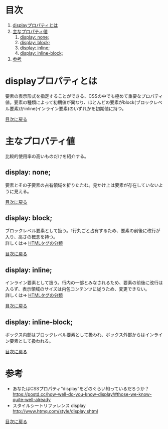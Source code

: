 # 目次
1. [displayプロパティとは](#displayプロパティとは)
2. [主なプロパティ値](#主なプロパティ値)  
    1. [display: none;](#displaynone)
    2. [display: block;](#displayblock)
    3. [display: inline;](#displayinline)
    4. [display: inline-block;](#displayinline-block)
3. [参考](#参考)

# displayプロパティとは
要素の表示形式を指定することができる、CSSの中でも極めて重要なプロパティ値。要素の種類によって初期値が異なり、ほとんどの要素がblock(ブロックレベル要素)かinline(インライン要素)のいずれかを初期値に持つ。
  
[目次に戻る](#目次)

# 主なプロパティ値
比較的使用率の高いものだけを紹介する。

## display: none;
要素とその子要素の占有領域を折りたたむ。見かけ上は要素が存在していないように見える。

[目次に戻る](#目次)  

## display: block;
ブロックレベル要素として扱う。1行丸ごと占有するため、要素の前後に改行が入り、高さの概念を持つ。  
詳しくは⇒ [HTMLタグの分類](../HTML/HTMLタグの分類.md#ブロックレベル要素)

[目次に戻る](#目次)  

## display: inline;
インライン要素として扱う。行内の一部とみなされるため、要素の前後に改行は入らず、表示領域のサイズは内包コンテンツに従うため、変更できない。    
詳しくは⇒ [HTMLタグの分類](../HTML/HTMLタグの分類.md#インライン要素)
    
[目次に戻る](#目次)  

## display: inline-block;
ボックス内部はブロックレベル要素として扱われ、ボックス外部からはインライン要素として扱われる。  

[目次に戻る](#目次)    

# 参考
- あなたはCSSプロパティ”display”をどのぐらい知っているだろうか？  
https://postd.cc/how-well-do-you-know-display/#those-we-know-quite-well-already
- スタイルシートリファレンス display  
http://www.htmq.com/style/display.shtml

[目次に戻る](#目次)  
